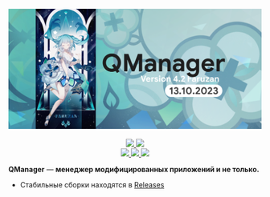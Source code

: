 <p align="center">
    <a href="https://t.me/hackstoreapk">
        <picture>
          <source media="(prefers-color-scheme: dark)" srcset="https://raw.githubusercontent.com/neiruscd/QManager/main/20231013_112609.png">
          <img src="https://raw.githubusercontent.com/neiruscd/QManager/main/20231013_112609.png">
        </picture>
    </a>
    <br>
    <br>
    <a href="https://t.me/hackstoreapk">
        <img src="https://img.shields.io/badge/-Telegram-blue?style=for-the-badge&logo=telegram&color=2AABEE"/>
    </a>
    <a href="">
        <img src="https://img.shields.io/badge/-VK-blue?style=for-the-badge&logo=vk&color=0077FF"/>
    </a>
    <br>
    <a         href="https://github.com/neiruscd/QManager/issues">
        <img src="https://img.shields.io/github/issues/neiruscd/QManager?style=flat-square"/>
    </a>
    <a href="https://github.com/neiruscd/QManager/network/members">
        <img src="https://img.shields.io/github/forks/neiruscd/QManager?style=flat-square"/>
    </a>
    <a href="https://github.com/neiruscd/QManager/stargazers">
        <img src="https://img.shields.io/github/stars/neiruscd/QManager?style=flat-square"/>
    </a>
</p>

**QManager** — **менеджер модифицированных приложений и не только.**

* Стабильные сборки находятся в [Releases](https://github.com/neiruscd/qmanager/releases)
